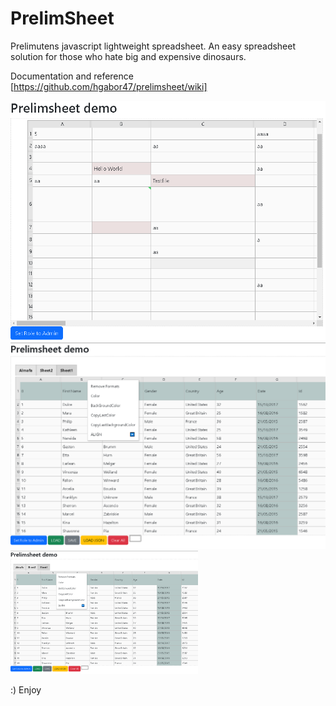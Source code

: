 # PrelimSheet
Prelimutens javascript lightweight spreadsheet. An easy spreadsheet solution for those who hate big and expensive dinosaurs. 

Documentation and reference [https://github.com/hgabor47/prelimsheet/wiki]


![Picture](https://github.com/hgabor47/prelimsheet/blob/main/doc/pic1.png?raw=true)
![Picture](https://github.com/hgabor47/prelimsheet/blob/main/doc/picv0.2.png?raw=true)
<img src="https://github.com/hgabor47/prelimsheet/blob/main/doc/picv0.2.png?raw=true" alt="My Image" width="300" >

:)
Enjoy
